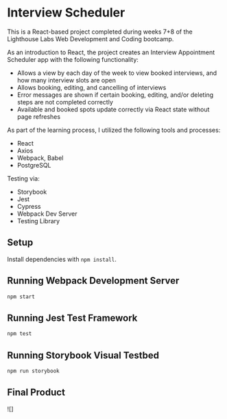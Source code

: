 # Interview Scheduler

This is a React-based project completed during weeks 7+8 of the Lighthouse Labs Web Development and Coding bootcamp.

As an introduction to React, the project creates an Interview Appointment Scheduler app with the following functionality:
- Allows a view by each day of the week to view booked interviews, and how many interview slots are open
- Allows booking, editing, and cancelling of interviews
- Error messages are shown if certain booking, editing, and/or deleting steps are not completed correctly
- Available and booked spots update correctly via React state without page refreshes

As part of the learning process, I utilized the following tools and processes:
- React
- Axios
- Webpack, Babel
- PostgreSQL

Testing via:
- Storybook
- Jest
- Cypress
- Webpack Dev Server
- Testing Library


## Setup

Install dependencies with `npm install`.

## Running Webpack Development Server

```sh
npm start
```

## Running Jest Test Framework

```sh
npm test
```

## Running Storybook Visual Testbed

```sh
npm run storybook
```

## Final Product 

![]